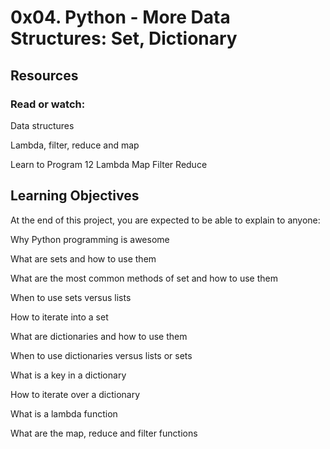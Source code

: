 # 0x04. Python - More Data Structures: Set, Dictionary

## Resources

### Read or watch:

Data structures

Lambda, filter, reduce and map

Learn to Program 12 Lambda Map Filter Reduce

## Learning Objectives

At the end of this project, you are expected to be able to explain to anyone:

Why Python programming is awesome

What are sets and how to use them

What are the most common methods of set and how to use them

When to use sets versus lists

How to iterate into a set

What are dictionaries and how to use them

When to use dictionaries versus lists or sets

What is a key in a dictionary

How to iterate over a dictionary

What is a lambda function

What are the map, reduce and filter functions
